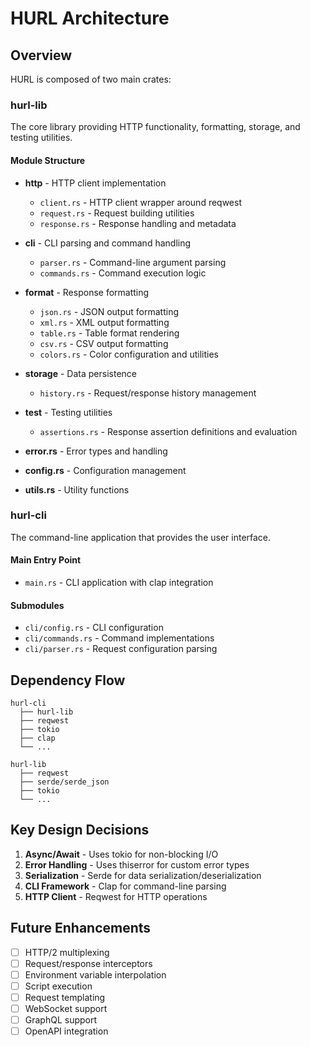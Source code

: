 # HURL Architecture

## Overview

HURL is composed of two main crates:

### hurl-lib

The core library providing HTTP functionality, formatting, storage, and testing utilities.

#### Module Structure

- **http** - HTTP client implementation
  - `client.rs` - HTTP client wrapper around reqwest
  - `request.rs` - Request building utilities
  - `response.rs` - Response handling and metadata

- **cli** - CLI parsing and command handling
  - `parser.rs` - Command-line argument parsing
  - `commands.rs` - Command execution logic

- **format** - Response formatting
  - `json.rs` - JSON output formatting
  - `xml.rs` - XML output formatting
  - `table.rs` - Table format rendering
  - `csv.rs` - CSV output formatting
  - `colors.rs` - Color configuration and utilities

- **storage** - Data persistence
  - `history.rs` - Request/response history management

- **test** - Testing utilities
  - `assertions.rs` - Response assertion definitions and evaluation

- **error.rs** - Error types and handling
- **config.rs** - Configuration management
- **utils.rs** - Utility functions

### hurl-cli

The command-line application that provides the user interface.

#### Main Entry Point

- `main.rs` - CLI application with clap integration

#### Submodules

- `cli/config.rs` - CLI configuration
- `cli/commands.rs` - Command implementations
- `cli/parser.rs` - Request configuration parsing

## Dependency Flow

```
hurl-cli
  ├── hurl-lib
  ├── reqwest
  ├── tokio
  ├── clap
  └── ...

hurl-lib
  ├── reqwest
  ├── serde/serde_json
  ├── tokio
  └── ...
```

## Key Design Decisions

1. **Async/Await** - Uses tokio for non-blocking I/O
2. **Error Handling** - Uses thiserror for custom error types
3. **Serialization** - Serde for data serialization/deserialization
4. **CLI Framework** - Clap for command-line parsing
5. **HTTP Client** - Reqwest for HTTP operations

## Future Enhancements

- [ ] HTTP/2 multiplexing
- [ ] Request/response interceptors
- [ ] Environment variable interpolation
- [ ] Script execution
- [ ] Request templating
- [ ] WebSocket support
- [ ] GraphQL support
- [ ] OpenAPI integration
